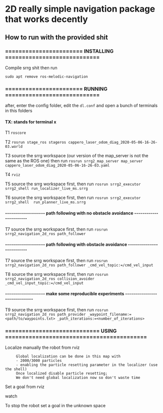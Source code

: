# 2D really simple navigation package that works decently

## How to run with the provided shit

### ======================= INSTALLING ============================
Compile srrg shit then run

`sudo apt remove ros-melodic-navigation`


### ======================= RUNNING ============================

after, enter the config folder, edit the `dl.conf` and open a bunch of terminals in this folders


#### TX: stands for terminal x

T1 
```roscore```

T2
```rosrun stage_ros stageros cappero_laser_odom_diag_2020-05-06-16-26-03.world```

T3 source the srrg workspace (our version of the map_server is not the same as the ROS one) then run
```rosrun srrg2_map_server map_server cappero_laser_odom_diag_2020-05-06-16-26-03.yaml```

T4 `rviz`

T5 source the srrg workspace first, then run
```rosrun srrg2_executor srrg2_shell run_localizer_live_ms.srrg```

T6 source the srrg workspace first, then run
```rosrun srrg2_executor srrg2_shell  run_planner_live_ms.srrg```

#### -------------------- path following with no obstacle avoidance -----------------------

T7 source the srrg workspace first, then run
```rosrun srrg2_navigation_2d_ros path_follower```

#### -------------------- path following with obstacle avoidance --------------------------

T7 source the srrg workspace first, then run
```rosrun srrg2_navigation_2d_ros path_follower _cmd_vel_topic:=/cmd_vel_input```

T8 source the srrg workspace first, then run
```rosrun srrg2_navigation_2d_ros collision_avoider _cmd_vel_input_topic:=/cmd_vel_input```

#### -------------------- make some reproducible experiments ------------------------------
T9 source the srrg workspace first, then run
```rosrun srrg2_navigation_2d_ros path_provider _waypoint_filename:=<path/to/waypoints.txt> _path_iterations:=<number_of_iterations>```

### ============================ USING ==========================================

Localize manually the robot from rviz

         Global localization can be done in this map with
         - 2000/3000 particles
         - enabling the particle resetting parameter in the localizer (use the shell)
         Once localized disable particle resetting;
         We don't need global localization now so don't waste time
         
Set a goal from rviz

watch

To stop the robot set a goal in the unknown space


  


